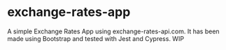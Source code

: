 # exchange-rates-app
 
A simple Exchange Rates App using exchange-rates-api.com. It has been made using Bootstrap and tested with Jest and Cypress. WIP